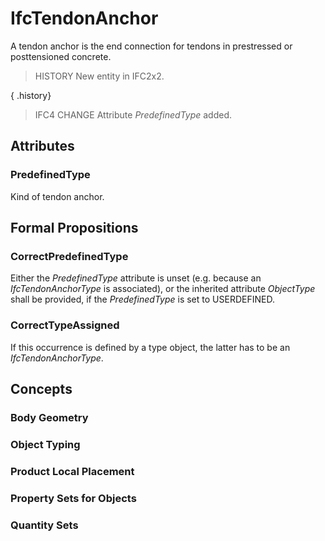 # IfcTendonAnchor

A tendon anchor is the end connection for tendons in prestressed or posttensioned concrete.

> HISTORY  New entity in IFC2x2.

{ .history}
> IFC4 CHANGE  Attribute _PredefinedType_ added.

## Attributes

### PredefinedType
Kind of tendon anchor.

## Formal Propositions

### CorrectPredefinedType
Either the _PredefinedType_ attribute is unset (e.g. because an _IfcTendonAnchorType_ is associated), or the inherited attribute _ObjectType_ shall be provided, if the _PredefinedType_ is set to USERDEFINED.

### CorrectTypeAssigned
If this occurrence is defined by a type object, the latter has to be an _IfcTendonAnchorType_.

## Concepts

### Body Geometry



### Object Typing



### Product Local Placement



### Property Sets for Objects



### Quantity Sets




